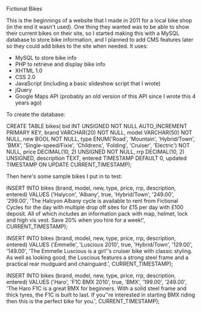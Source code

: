 Fictional Bikes

This is the beginnings of a website that I made in 2011 for a local bike shop (in the end it wasn't used). One thing they wanted was to be able to show their current bikes on their site, so I started making this with a MySQL database to store bike information, and I planned to add CMS features later so they could add bikes to the site when needed. It uses:

* MySQL to store bike info
* PHP to retrieve and display bike info
* XHTML 1.0
* CSS 2.0
* JavaScript (including a basic slideshow script that I wrote)
* jQuery
* Google Maps API (probably an old version of this API since I wrote this 4 years ago)

To create the database:

CREATE TABLE bikes( bid INT UNSIGNED NOT NULL AUTO_INCREMENT PRIMARY KEY, brand VARCHAR(20) NOT NULL, model VARCHAR(50) NOT NULL, new BOOL NOT NULL, type ENUM('Road', 'Mountain', 'Hybrid/Town', 'BMX', 'Single-speed/Fixie', 'Childrens', 'Folding', 'Cruiser', 'Electric') NOT NULL, price DECIMAL(10, 2) UNSIGNED NOT NULL, rrp DECIMAL(10, 2) UNSIGNED, description TEXT, entered TIMESTAMP DEFAULT 0, updated TIMESTAMP ON UPDATE CURRENT_TIMESTAMP);

Then here's some sample bikes I put in to test:

INSERT INTO bikes (brand, model, new, type, price, rrp, description, entered) VALUES ('Halycon', 'Albany', true, 'Hybrid/Town', '249.00', '299.00', 'The Halcyon Albany cycle is available to rent from Fictional Cycles for the day with multiple drop off sites for £15 per day with £100 deposit. All of which includes an information pack with map, helmet, lock and high vis vest. Save 20% when you hire for a week!', CURRENT_TIMESTAMP);

INSERT INTO bikes (brand, model, new, type, price, rrp, description, entered) VALUES ('Emmelle', 'Luscious 2010', true, 'Hybrid/Town', '129.00', '149.00', 'The Emmelle Luscious is a girl''s cruiser bike with classic styling. As well as looking good, the Luscious features a strong steel frame and a practical rear mudguard and chainguard.', CURRENT_TIMESTAMP);

INSERT INTO bikes (brand, model, new, type, price, rrp, description, entered) VALUES ('Haro', 'F1C BMX 2010', true, 'BMX', '199.00', '249.00', 'The Haro F1C is a great BMX for beginners. With a solid steel frame and thick tyres, the F1C is built to last. If you''re interested in starting BMX riding then this is the perfect bike for you.', CURRENT_TIMESTAMP);
